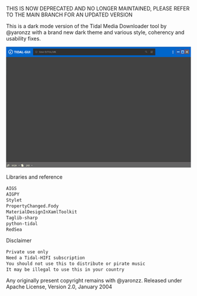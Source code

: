 THIS IS NOW DEPRECATED AND NO LONGER MAINTAINED, PLEASE REFER TO THE MAIN BRANCH FOR AN UPDATED VERSION

This is a dark mode version of the Tidal Media Downloader tool by @yaronzz with a brand new dark theme and various style, coherency and usability fixes.

![screenshot](https://raw.githubusercontent.com/louckazdenekjr/Tidal-GUI-Dark/master/screenshot.png)

Libraries and reference

    AIGS
    AIGPY
    Stylet
    PropertyChanged.Fody
    MaterialDesignInXamlToolkit
    Taglib-sharp
    python-tidal
    RedSea

Disclaimer

    Private use only
    Need a Tidal-HIFI subscription
    You should not use this to distribute or pirate music
    It may be illegal to use this in your country

Any originally present copyright remains with @yaronzz. Released under Apache License, Version 2.0, January 2004
